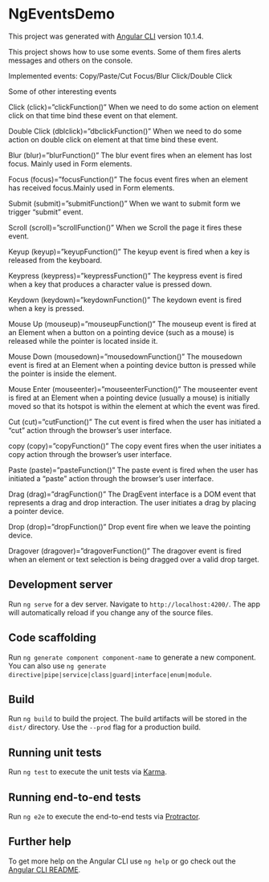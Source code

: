 # NgEventsDemo

This project was generated with [Angular CLI](https://github.com/angular/angular-cli) version 10.1.4.

This project shows how to use some events. Some of them fires alerts messages and others on the console.

Implemented events:
Copy/Paste/Cut
Focus/Blur
Click/Double Click

Some of other interesting events

Click	(click)=”clickFunction()”	            When we need to do some action on element click on that time bind these event on that element.

Double Click	(dblclick)=”dbclickFunction()”	When we need to do some action on double click on element at that time bind these 
event.

Blur	(blur)=”blurFunction()”	                The blur event fires when an element has lost focus. Mainly used in Form elements.

Focus	(focus)=”focusFunction()”	            The focus event fires when an element has received focus.Mainly used in Form elements.

Submit	(submit)=”submitFunction()”	            When we want to submit form we trigger “submit” event.

Scroll	(scroll)=”scrollFunction()”	            When we Scroll the page it fires these event.

Keyup	(keyup)=”keyupFunction()”	            The keyup event is fired when a key is released from the keyboard.

Keypress	(keypress)=”keypressFunction()”	    The keypress event is fired when a key that produces a character value is pressed down.

Keydown	(keydown)=”keydownFunction()”	        The keydown event is fired when a key is pressed.

Mouse Up	(mouseup)=”mouseupFunction()”	    The mouseup event is fired at an Element when a button on a pointing device (such as a mouse) is released while the pointer is located inside it.

Mouse Down	(mousedown)=”mousedownFunction()”	The mousedown event is fired at an Element when a pointing device button is pressed while the pointer is inside the element.

Mouse Enter	(mouseenter)=”mouseenterFunction()”	The mouseenter event is fired at an Element when a pointing device (usually a mouse) is initially moved so that its hotspot is within the element at which the event was fired.

Cut	(cut)=”cutFunction()”	                    The cut event is fired when the user has initiated a “cut” action through the browser’s user interface.

copy	(copy)=”copyFunction()”	                The copy event fires when the user initiates a copy action through the browser’s user interface.

Paste	(paste)=”pasteFunction()”	            The paste event is fired when the user has initiated a “paste” action through the browser’s 
user interface.

Drag	(drag)=”dragFunction()”	                The DragEvent interface is a DOM event that represents a drag and drop interaction. The user 
initiates a drag by placing a pointer device.

Drop	(drop)=”dropFunction()”	                Drop event fire when we leave the pointing device.

Dragover	(dragover)=”dragoverFunction()”	    The dragover event is fired when an element or text selection is being dragged over a valid drop target.


## Development server

Run `ng serve` for a dev server. Navigate to `http://localhost:4200/`. The app will automatically reload if you change any of the source files.

## Code scaffolding

Run `ng generate component component-name` to generate a new component. You can also use `ng generate directive|pipe|service|class|guard|interface|enum|module`.

## Build

Run `ng build` to build the project. The build artifacts will be stored in the `dist/` directory. Use the `--prod` flag for a production build.

## Running unit tests

Run `ng test` to execute the unit tests via [Karma](https://karma-runner.github.io).

## Running end-to-end tests

Run `ng e2e` to execute the end-to-end tests via [Protractor](http://www.protractortest.org/).

## Further help

To get more help on the Angular CLI use `ng help` or go check out the [Angular CLI README](https://github.com/angular/angular-cli/blob/master/README.md).
